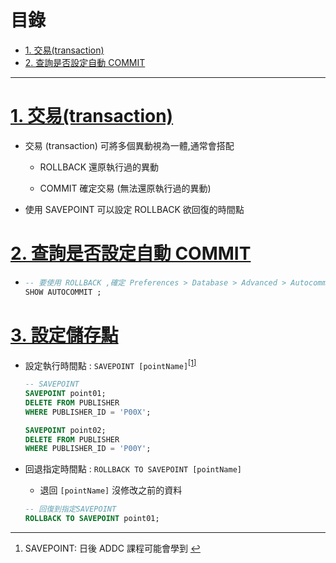 <h1 id="top">目錄</h1>

- [1. 交易(transaction)](#s1)
- [2. 查詢是否設定自動 COMMIT](#s2)

---

# <a id="s1" class="md-title" href="#top">1. 交易(transaction)</a>

- 交易 (transaction) 可將多個異動視為一體,通常會搭配

  - ROLLBACK 還原執行過的異動

  - COMMIT 確定交易 (無法還原執行過的異動)

- 使用 SAVEPOINT 可以設定 ROLLBACK 欲回復的時間點

# <a id="s2" class="md-title" href="#top">2. 查詢是否設定自動 COMMIT</a>

- ```sql
  -- 要使用 ROLLBACK ,確定 Preferences > Database > Advanced > Autocommit 沒有勾選，或執行下列指令檢查 AUTOCOMMIT 狀態
  SHOW AUTOCOMMIT ;
  ```

# <a id="s3" class="md-title" href="#top">3. 設定儲存點</a>

- 設定執行時間點 : `SAVEPOINT [pointName]`<sup class="footnote-ref"><a href="#fn1" id="fnref1">[1]</a></sup>

  ```sql
  -- SAVEPOINT
  SAVEPOINT point01;
  DELETE FROM PUBLISHER
  WHERE PUBLISHER_ID = 'P00X';

  SAVEPOINT point02;
  DELETE FROM PUBLISHER
  WHERE PUBLISHER_ID = 'P00Y';
  ```

- 回退指定時間點 : `ROLLBACK TO SAVEPOINT [pointName]`

  - 退回 `[pointName]` 沒修改之前的資料

  ```sql
  -- 回復到指定SAVEPOINT
  ROLLBACK TO SAVEPOINT point01;
  ```

---

<section class="footnotes">
<ol class="footnotes-list">
<li id="fn1" class="footnote-item"><p>SAVEPOINT: 日後 ADDC 課程可能會學到 <a href="#fnref1" class="footnote-backref">↩︎</a></p>
</li>
</ol>
</section>
